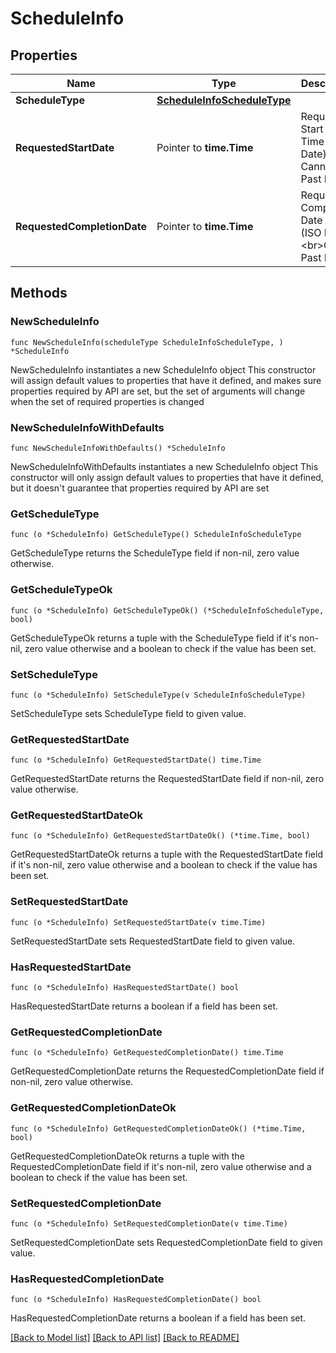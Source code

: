 # ScheduleInfo

## Properties

Name | Type | Description | Notes
------------ | ------------- | ------------- | -------------
**ScheduleType** | [**ScheduleInfoScheduleType**](ScheduleInfoScheduleType.md) |  | 
**RequestedStartDate** | Pointer to **time.Time** | Requested Start Date Time (ISO Date)&lt;br&gt; Cannot Past Date. | [optional] 
**RequestedCompletionDate** | Pointer to **time.Time** | Requested Completion Date Time (ISO Date)&lt;br&gt;Cannot Past Date. | [optional] 

## Methods

### NewScheduleInfo

`func NewScheduleInfo(scheduleType ScheduleInfoScheduleType, ) *ScheduleInfo`

NewScheduleInfo instantiates a new ScheduleInfo object
This constructor will assign default values to properties that have it defined,
and makes sure properties required by API are set, but the set of arguments
will change when the set of required properties is changed

### NewScheduleInfoWithDefaults

`func NewScheduleInfoWithDefaults() *ScheduleInfo`

NewScheduleInfoWithDefaults instantiates a new ScheduleInfo object
This constructor will only assign default values to properties that have it defined,
but it doesn't guarantee that properties required by API are set

### GetScheduleType

`func (o *ScheduleInfo) GetScheduleType() ScheduleInfoScheduleType`

GetScheduleType returns the ScheduleType field if non-nil, zero value otherwise.

### GetScheduleTypeOk

`func (o *ScheduleInfo) GetScheduleTypeOk() (*ScheduleInfoScheduleType, bool)`

GetScheduleTypeOk returns a tuple with the ScheduleType field if it's non-nil, zero value otherwise
and a boolean to check if the value has been set.

### SetScheduleType

`func (o *ScheduleInfo) SetScheduleType(v ScheduleInfoScheduleType)`

SetScheduleType sets ScheduleType field to given value.


### GetRequestedStartDate

`func (o *ScheduleInfo) GetRequestedStartDate() time.Time`

GetRequestedStartDate returns the RequestedStartDate field if non-nil, zero value otherwise.

### GetRequestedStartDateOk

`func (o *ScheduleInfo) GetRequestedStartDateOk() (*time.Time, bool)`

GetRequestedStartDateOk returns a tuple with the RequestedStartDate field if it's non-nil, zero value otherwise
and a boolean to check if the value has been set.

### SetRequestedStartDate

`func (o *ScheduleInfo) SetRequestedStartDate(v time.Time)`

SetRequestedStartDate sets RequestedStartDate field to given value.

### HasRequestedStartDate

`func (o *ScheduleInfo) HasRequestedStartDate() bool`

HasRequestedStartDate returns a boolean if a field has been set.

### GetRequestedCompletionDate

`func (o *ScheduleInfo) GetRequestedCompletionDate() time.Time`

GetRequestedCompletionDate returns the RequestedCompletionDate field if non-nil, zero value otherwise.

### GetRequestedCompletionDateOk

`func (o *ScheduleInfo) GetRequestedCompletionDateOk() (*time.Time, bool)`

GetRequestedCompletionDateOk returns a tuple with the RequestedCompletionDate field if it's non-nil, zero value otherwise
and a boolean to check if the value has been set.

### SetRequestedCompletionDate

`func (o *ScheduleInfo) SetRequestedCompletionDate(v time.Time)`

SetRequestedCompletionDate sets RequestedCompletionDate field to given value.

### HasRequestedCompletionDate

`func (o *ScheduleInfo) HasRequestedCompletionDate() bool`

HasRequestedCompletionDate returns a boolean if a field has been set.


[[Back to Model list]](../README.md#documentation-for-models) [[Back to API list]](../README.md#documentation-for-api-endpoints) [[Back to README]](../README.md)


